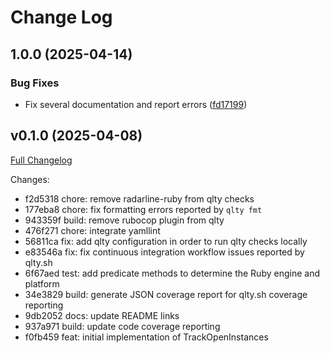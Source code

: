 # Change Log

## 1.0.0 (2025-04-14)


### Bug Fixes

* Fix several documentation and report errors ([fd17199](https://github.com/main-branch/track_open_instances/commit/fd171997871796df746c8e1312a4fdb07cb363d5))

## v0.1.0 (2025-04-08)

[Full Changelog](https://github.com/main-branch/track_open_instances/compare/f0fb459..v0.1.0)

Changes:

- f2d5318 chore: remove radarline-ruby from qlty checks
- 177eba8 chore: fix formatting errors reported by `qlty fmt`
- 943359f build: remove rubocop plugin from qlty
- 476f271 chore: integrate yamllint
- 56811ca fix: add qlty configuration in order to run qlty checks locally
- e83546a fix: fix continuous integration workflow issues reported by qlty.sh
- 6f67aed test: add predicate methods to determine the Ruby engine and platform
- 34e3829 build: generate JSON coverage report for qlty.sh coverage reporting
- 9db2052 docs: update README links
- 937a971 build: update code coverage reporting
- f0fb459 feat: initial implementation of TrackOpenInstances
